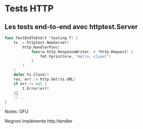 <!-- .slide: class="with-code-bg-dark" -->

# Tests HTTP

## Les tests end-to-end avec httptest.Server

```go
func TestEndToEnd(t *testing.T) {
    ts := httptest.NewServer(
        http.HandlerFunc(
            func(w http.ResponseWriter, r *http.Request) {
                fmt.Fprintln(w, "Hello, client")
            }
        )
    )
    defer ts.Close()
    res, err := http.Get(ts.URL)
    if err != nil {
        t.Error(err)
    }
    // ...
}
```

Notes:
OFU

Negroni implémente http.Handler
